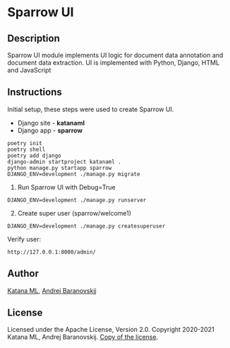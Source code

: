 # Sparrow UI

## Description

Sparrow UI module implements UI logic for document data annotation and document data extraction. UI is implemented with Python, Django, HTML and JavaScript

## Instructions

Initial setup, these steps were used to create Sparrow UI. 

* Django site - **katanaml**
* Django app - **sparrow**

```
poetry init
poetry shell
poetry add django
django-admin startproject katanaml .
python manage.py startapp sparrow
DJANGO_ENV=development ./manage.py migrate
```

1. Run Sparrow UI with Debug=True

```
DJANGO_ENV=development ./manage.py runserver
```

2. Create super user (sparrow/welcome1)

```
DJANGO_ENV=development ./manage.py createsuperuser
```

Verify user:

```
http://127.0.0.1:8000/admin/
```

## Author

[Katana ML](https://katanaml.io), [Andrej Baranovskij](https://github.com/abaranovskis-redsamurai)

## License

Licensed under the Apache License, Version 2.0. Copyright 2020-2021 Katana ML, Andrej Baranovskij. [Copy of the license](https://github.com/katanaml/sparrow/blob/main/LICENSE).
